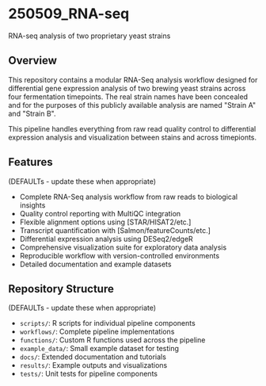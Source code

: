 # 250509_RNA-seq
RNA-seq analysis of two proprietary yeast strains

## Overview

This repository contains a modular RNA-Seq analysis workflow designed for differential gene expression analysis of two brewing yeast strains across four fermentation timepoints. The real strain names have been concealed and for the purposes of this publicly available analysis are named "Strain A" and "Strain B".

This pipeline handles everything from raw read quality control to differential expression analysis and visualization between stains and across timepionts.

## Features

(DEFAULTs - update these when appropriate)
- Complete RNA-Seq analysis workflow from raw reads to biological insights
- Quality control reporting with MultiQC integration
- Flexible alignment options using [STAR/HISAT2/etc.]
- Transcript quantification with [Salmon/featureCounts/etc.]
- Differential expression analysis using DESeq2/edgeR
- Comprehensive visualization suite for exploratory data analysis
- Reproducible workflow with version-controlled environments
- Detailed documentation and example datasets

## Repository Structure

(DEFAULTs - update these when appropriate)
- `scripts/`: R scripts for individual pipeline components
- `workflows/`: Complete pipeline implementations
- `functions/`: Custom R functions used across the pipeline
- `example_data/`: Small example dataset for testing
- `docs/`: Extended documentation and tutorials
- `results/`: Example outputs and visualizations
- `tests/`: Unit tests for pipeline components


